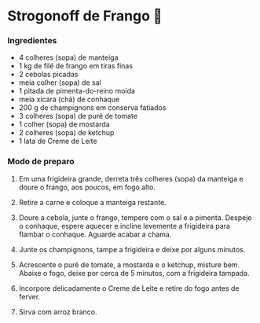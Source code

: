 # Strogonoff de Frango :chicken: 

### Ingredientes

- 4 colheres (sopa) de manteiga 
- 1 kg de filé de frango em tiras finas 
- 2 cebolas picadas 
- meia colher (sopa) de sal 
- 1 pitada de pimenta-do-reino moída 
- meia xícara (chá) de conhaque 
- 200 g de champignons em conserva fatiados 
- 3 colheres (sopa) de purê de tomate 
- 1 colher (sopa) de mostarda 
- 2 colheres (sopa) de ketchup 
- 1 lata de Creme de Leite 

### Modo de preparo

1. Em uma frigideira grande, derreta três colheres (sopa) da manteiga e doure o frango, aos poucos, em fogo alto. 

2. Retire a carne e coloque a manteiga restante. 

3. Doure a cebola, junte o frango, tempere com o sal e a  pimenta. Despeje o conhaque, espere aquecer e incline levemente a  frigideira para flambar o conhaque. Aguarde acabar a chama.

4. Junte os champignons, tampe a frigideira e deixe por alguns minutos. 

5. Acrescente o purê de tomate, a mostarda e o ketchup,  misture bem. Abaixe o fogo, deixe por cerca de 5 minutos, com a  frigideira tampada. 

6. Incorpore delicadamente o Creme de Leite e retire do fogo antes de ferver.

7. Sirva com arroz branco.

